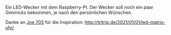Ein LED-Wecker mit dem Raspberry-PI.
Der Wecker soll noch ein paar Gimmicks bekommen, je nach den persönlichen Wünschen.

Danke an [Joe 703](http://tritrip.de/author/joachimvinxel-de/) für die Inspiration: http://tritrip.de/2021/01/01/led-matrix-uhr/